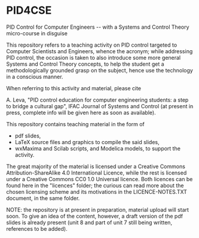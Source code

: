 # PID4CSE
PID Control for Computer Engineers -- with a Systems and Control Theory micro-course in disguise

This repository refers to a teaching activity on PID control targeted to Computer Scientists and Engineers, whence the acronym; while addressing PID control, the occasion is taken to also introduce some more general Systems and Control Theory concepts, to help the student get a methodologically grounded grasp on the subject, hence use the technology in a conscious manner. 

When referring to this activity and material, please cite

A. Leva, "PID control education for computer engineering students: a step to bridge a cultural gap", IFAC Journal of Systems and Control (at present in press, complete info will be given here as soon as available).

This repository contains teaching material in the form of
 - pdf slides,
 - LaTeX source files and graphics to compile the said slides,
 - wxMaxima and Scilab scripts, and Modelica models, to support the activity.

The great majority of the material is licensed under a Creative Commons Attribution-ShareAlike 4.0 International Licence, while the rest is licensed under a Creative Commons CC0 1.0 Universal licence. Both licences can be found here in the "licences" folder; the curious can read more about the chosen licensing scheme and its motivations in the LICENCE-NOTES.TXT document, in the same folder.

NOTE: the repository is at present in preparation, material upload will start soon. To give an idea of the content, however, a draft version of the pdf slides is already present (unit 8 and part of unit 7 still being written, references to be added).

